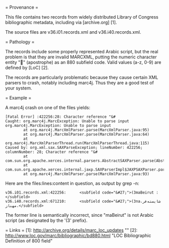 = Provenance =

This file contains two records from widely distributed Library of Congress 
bibliographic metadata, including via [archive.org] [1].

The source files are v36.i01.records.xml and v36.i40.records.xml.

= Pathology =

The records include some properly represented Arabic script, but the real problem is that they are invalid MARCXML, 
putting the numeric character entity "&#27;" (apostrophe)  as an 880 subfield code.  Valid values (a-z, 0-9) are defined 
by [LoC] [2].

The records are particularly problematic because they cause certain XML parsers to crash, notably including marc4j.
Thus they are a good test of your system.

= Example =

A marc4j crash on one of the files yields:

    [Fatal Error] :422256:28: Character reference "&#
    Caught: org.marc4j.MarcException: Unable to parse input
    org.marc4j.MarcException: Unable to parse input
            at org.marc4j.MarcXmlParser.parse(MarcXmlParser.java:95)
            at org.marc4j.MarcXmlParser.parse(MarcXmlParser.java:64)
            at org.marc4j.MarcXmlParserThread.run(MarcXmlParserThread.java:115)
    Caused by: org.xml.sax.SAXParseException; lineNumber: 422256; columnNumber: 28; Character reference "&#
            at com.sun.org.apache.xerces.internal.parsers.AbstractSAXParser.parse(AbstractSAXParser.java:1236)
            at com.sun.org.apache.xerces.internal.jaxp.SAXParserImpl$JAXPSAXParser.parse(SAXParserImpl.java:568)
            at org.marc4j.MarcXmlParser.parse(MarcXmlParser.java:93)

Here are the files:lines:content in question, as output by grep -n:

    v36.i01.records.xml:422256:      <subfield code="&#27;">(3maBeirut :</subfield>
    v36.i40.records.xml:671210:      <subfield code="&#27;">(3naشايسته‌فر، مهناز.</subfield>

The former line is semantically incorrect, since "maBeirut" is not Arabic script (as designated by the '(3' prefix).


= Links =
    [1]: http://archive.org/details/marc_loc_updates ""
    [2]: http://www.loc.gov/marc/bibliographic/bd880.html  "LOC Bibliographic Definition of 800 field"
